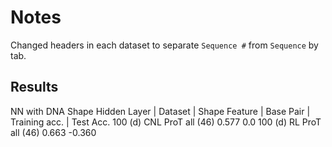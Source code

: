 # Notes 
Changed headers in each dataset to separate `Sequence #` from `Sequence` by tab.

## Results 
NN with DNA Shape
Hidden Layer    | Dataset |  Shape Feature |   Base Pair   |  Training acc.   |     Test Acc.
 100 (d)             CNL        ProT             all (46)          0.577              0.0
 100 (d)             RL          ProT            all (46)         0.663             -0.360             

